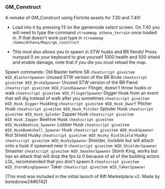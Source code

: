 ### GM_Construct
A remake of GM_Construct using Fortnite assets for 7.30 and 7.40!

- Load into it by pressing f3 on the gamemode select screen. On 7.40 you will need to type the command `streammap athena_terrain` once loaded in. If that doesn't work just type in `streammap /Game/Athena/Maps/gm_construct`

- This mod also allows you to spawn in STW husks and BR fiends! Press numpad 0 on your keyboard to give yourself 1000 health and 500 shield and enable damage, note that if you die you must reload the map.

Spawn commands:
Old Blaster before S8
`cheatscript giveitem WID_BlasterSpawner`
Unused STW version of the BR Brute
`cheatscript giveitem WID_BruteSpawner`
Unused STW version of the BR Fiend
`cheatscript giveitem WID_FiendSpawner`
Flinger, doesn't throw husks or walk
`cheatscript giveitem WID_FlingerSpawner`
Digger Husk from an event that will dig instead of walk after you sometimes
`cheatscript giveitem WID_Husk_Digger`
Huskling
`cheatscript giveitem WID_Husk_Dwarf`
Pitcher Husk
`cheatscript giveitem WID_Husk_Pitcher`
Sploder Husk
`cheatscript giveitem WID_Husk_Sploder`
Zapper Husk
`cheatscript giveitem WID_Husk_Zapper`
Beehive Husk
`cheatscript giveitem WID_HuskBeehive_Spawner`
Lobber Husk
`cheatscript giveitem WID_HuskBombshell_Spawner`
Husk
`cheatscript giveitem WID_HuskSpawner`
Riot Shield Husky
`cheatscript giveitem WID_Husky_RiotShield`
Husky
`cheatscript giveitem WID_HuskySpawner`
Shielder, invisible but will attach onto a husk if spawned near it
`cheatscript giveitem WID_ShielderSpawner`
Smasher
`cheatscript giveitem WID_SmasherSpawner`
Storm King, works but has an attack that will drop the fps to 0 because of all of the building actors LOL, recommended that you don't spawn it
`cheatscript giveitem WID_StormKingSpawner`
Taker
`cheatscript giveitem WID_TakerSpawner`

(This mod was included in the initial launch of Rift Marketplace v2. Made by boredcrow24#6742)
